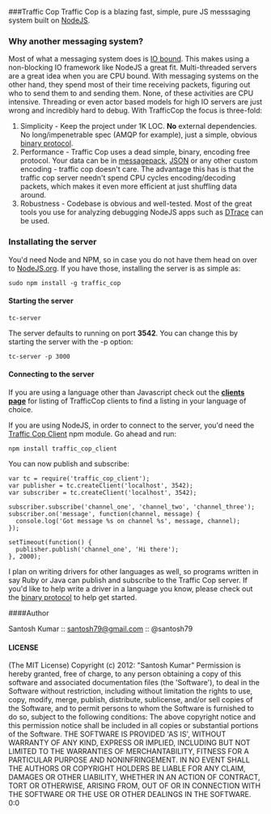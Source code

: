 ###Traffic Cop
Traffic Cop is a blazing fast, simple, pure JS messsaging system built on [NodeJS](http://nodejs.org/).

### Why another messaging system?
Most of what a messaging system does is [IO bound](http://en.wikipedia.org/wiki/IO_bound). This makes using a non-blocking IO framework like NodeJS a great fit. Multi-threaded servers are a great idea when you are CPU bound. With messaging systems on the other hand, they spend most of their time receiving packets, figuring out who to send them to and sending them. None, of these activities are CPU intensive.  Threading or even actor based models for high IO servers are just wrong and incredibly hard to debug. With TrafficCop the focus is three-fold:

1. Simplicity - Keep the project under 1K LOC. **No** external dependencies. No long/impenetrable spec (AMQP for example), just a simple, obvious [binary protocol](https://github.com/santosh79/traffic_cop/wiki/Protocol).
2. Performance - Traffic Cop uses a dead simple, binary, encoding free protocol. Your data can be in [messagepack](http://msgpack.org/), [JSON](http://json.org/) or any other custom encoding - traffic cop doesn't care. The advantage this has is that the traffic cop server needn't spend CPU cycles encoding/decoding packets, which makes it even more efficient at just shuffling data around.
3. Robustness - Codebase is obvious and well-tested. Most of the great tools you use for analyzing debugging NodeJS apps such as [DTrace](http://dtrace.org/blogs/) can be used.


### Installating the server
You'd need Node and NPM, so in case you do not have them head on over to [NodeJS.org](http://nodejs.org). If you have those, installing the server is as simple as:

	sudo npm install -g traffic_cop

#### Starting the server
	
	tc-server

The server defaults to running on port **3542**. You can change this by starting the server with the -p option:
	
	tc-server -p 3000

#### Connecting to the server
If you are using a language other than Javascript check out the [**clients page**](https://github.com/santosh79/traffic_cop/wiki/Clients) for listing of TrafficCop clients to find a listing in your language of choice.

If you are using NodeJS, in order to connect to the server, you'd need the [Traffic Cop Client](https://github.com/santosh79/traffic_cop_client) npm module. Go ahead and run:

	npm install traffic_cop_client

You can now publish and subscribe:

	var tc = require('traffic_cop_client');
	var publisher = tc.createClient('localhost', 3542);
	var subscriber = tc.createClient('localhost', 3542);
	
	subscriber.subscribe('channel_one', 'channel_two', 'channel_three');
	subscriber.on('message', function(channel, message) {
	  console.log('Got message %s on channel %s', message, channel);
	});
	
	setTimeout(function() {
	  publisher.publish('channel_one', 'Hi there');
	}, 2000);
	 
I plan on writing drivers for other languages as well, so programs written in say Ruby or Java can publish and subscribe to the Traffic Cop server. If you'd like to help write a driver in a language you know, please check out the [binary protocol](https://github.com/santosh79/traffic_cop/wiki/Protocol) to help get started.

####Author

Santosh Kumar :: santosh79@gmail.com :: @santosh79

#### LICENSE

(The MIT License) Copyright (c) 2012: "Santosh Kumar" Permission is hereby granted, free of charge, to any person obtaining a copy of this software and associated documentation files (the 'Software'), to deal in the Software without restriction, including without limitation the rights to use, copy, modify, merge, publish, distribute, sublicense, and/or sell copies of the Software, and to permit persons to whom the Software is furnished to do so, subject to the following conditions: The above copyright notice and this permission notice shall be included in all copies or substantial portions of the Software. THE SOFTWARE IS PROVIDED 'AS IS', WITHOUT WARRANTY OF ANY KIND, EXPRESS OR IMPLIED, INCLUDING BUT NOT LIMITED TO THE WARRANTIES OF MERCHANTABILITY, FITNESS FOR A PARTICULAR PURPOSE AND NONINFRINGEMENT. IN NO EVENT SHALL THE AUTHORS OR COPYRIGHT HOLDERS BE LIABLE FOR ANY CLAIM, DAMAGES OR OTHER LIABILITY, WHETHER IN AN ACTION OF CONTRACT, TORT OR OTHERWISE, ARISING FROM, OUT OF OR IN CONNECTION WITH THE SOFTWARE OR THE USE OR OTHER DEALINGS IN THE SOFTWARE. 0:0

